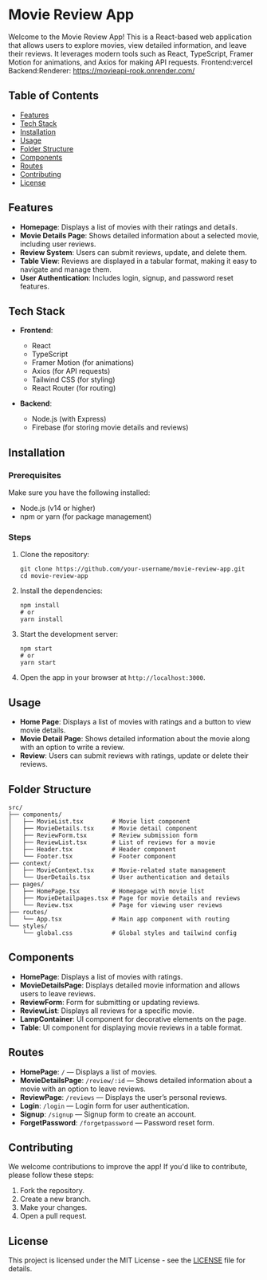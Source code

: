 # Movie Review App

Welcome to the Movie Review App! This is a React-based web application that allows users to explore movies, view detailed information, and leave their reviews. It leverages modern tools such as React, TypeScript, Framer Motion for animations, and Axios for making API requests.
Frontend:vercel
Backend:Renderer:  https://movieapi-rook.onrender.com/
## Table of Contents
- [Features](#features)
- [Tech Stack](#tech-stack)
- [Installation](#installation)
- [Usage](#usage)
- [Folder Structure](#folder-structure)
- [Components](#components)
- [Routes](#routes)
- [Contributing](#contributing)
- [License](#license)

## Features
- **Homepage**: Displays a list of movies with their ratings and details.
- **Movie Details Page**: Shows detailed information about a selected movie, including user reviews.
- **Review System**: Users can submit reviews, update, and delete them.
- **Table View**: Reviews are displayed in a tabular format, making it easy to navigate and manage them.
- **User Authentication**: Includes login, signup, and password reset features.

## Tech Stack
- **Frontend**: 
  - React
  - TypeScript
  - Framer Motion (for animations)
  - Axios (for API requests)
  - Tailwind CSS (for styling)
  - React Router (for routing)

- **Backend**: 
  - Node.js (with Express)
  - Firebase (for storing movie details and reviews)

## Installation

### Prerequisites
Make sure you have the following installed:
- Node.js (v14 or higher)
- npm or yarn (for package management)

### Steps
1. Clone the repository:
   ```
   git clone https://github.com/your-username/movie-review-app.git
   cd movie-review-app
   ```

2. Install the dependencies:
   ```
   npm install
   # or
   yarn install
   ```

3. Start the development server:
   ```
   npm start
   # or
   yarn start
   ```

4. Open the app in your browser at `http://localhost:3000`.

## Usage

- **Home Page**: Displays a list of movies with ratings and a button to view movie details.
- **Movie Detail Page**: Shows detailed information about the movie along with an option to write a review.
- **Review**: Users can submit reviews with ratings, update or delete their reviews.

## Folder Structure

```
src/
├── components/
│   ├── MovieList.tsx        # Movie list component
│   ├── MovieDetails.tsx     # Movie detail component
│   ├── ReviewForm.tsx       # Review submission form
│   ├── ReviewList.tsx       # List of reviews for a movie
│   ├── Header.tsx           # Header component
│   └── Footer.tsx           # Footer component
├── context/
│   ├── MovieContext.tsx     # Movie-related state management
│   └── UserDetails.tsx      # User authentication and details
├── pages/
│   ├── HomePage.tsx         # Homepage with movie list
│   ├── MovieDetailpages.tsx # Page for movie details and reviews
│   └── Review.tsx           # Page for viewing user reviews
├── routes/
│   └── App.tsx              # Main app component with routing
└── styles/
    └── global.css           # Global styles and tailwind config
```

## Components

- **HomePage**: Displays a list of movies with ratings.
- **MovieDetailsPage**: Displays detailed movie information and allows users to leave reviews.
- **ReviewForm**: Form for submitting or updating reviews.
- **ReviewList**: Displays all reviews for a specific movie.
- **LampContainer**: UI component for decorative elements on the page.
- **Table**: UI component for displaying movie reviews in a table format.
  
## Routes

- **HomePage**: `/` — Displays a list of movies.
- **MovieDetailsPage**: `/review/:id` — Shows detailed information about a movie with an option to leave reviews.
- **ReviewPage**: `/reviews` — Displays the user’s personal reviews.
- **Login**: `/login` — Login form for user authentication.
- **Signup**: `/signup` — Signup form to create an account.
- **ForgetPassword**: `/forgetpassword` — Password reset form.

## Contributing

We welcome contributions to improve the app! If you'd like to contribute, please follow these steps:
1. Fork the repository.
2. Create a new branch.
3. Make your changes.
4. Open a pull request.

## License

This project is licensed under the MIT License - see the [LICENSE](LICENSE) file for details.
